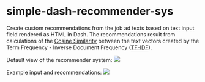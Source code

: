 # simple-dash-recommender-sys

Create custom recommendations from the job ad texts based on text input field rendered as HTML in Dash. 
The recommendations result from calculations of the [Cosine Similarity](https://en.wikipedia.org/wiki/Cosine_similarity) between the text vectors created by the Term Frequency - Inverse Document Frequency ([TF-IDF](https://en.wikipedia.org/wiki/Tf–idf)).

Default view of the recommender system:
![](https://github.com/DanishDahaka/project_task_analysis/blob/master/images/recommender_sys_dash_default.png)

Example input and recommendations:
![](https://github.com/DanishDahaka/project_task_analysis/blob/master/images/recommender_sys_dash_example.png)
